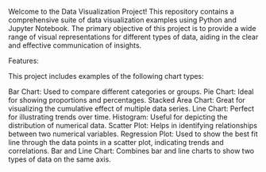 Welcome to the Data Visualization Project! This repository contains a comprehensive suite of data visualization examples using Python and Jupyter Notebook. The primary objective of this project is to provide a wide range of visual representations for different types of data, aiding in the clear and effective communication of insights.

Features:

This project includes examples of the following chart types:

Bar Chart: Used to compare different categories or groups.
Pie Chart: Ideal for showing proportions and percentages.
Stacked Area Chart: Great for visualizing the cumulative effect of multiple data series.
Line Chart: Perfect for illustrating trends over time.
Histogram: Useful for depicting the distribution of numerical data.
Scatter Plot: Helps in identifying relationships between two numerical variables.
Regression Plot: Used to show the best fit line through the data points in a scatter plot, indicating trends and correlations.
Bar and Line Chart: Combines bar and line charts to show two types of data on the same axis.
